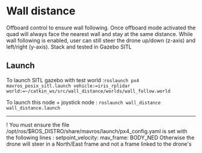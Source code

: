 # Wall distance

Offboard control to ensure wall following. Once offboard mode activated the quad will always face the nearest wall and stay at the same distance.
While wall following is enabled, user can still steer the drone up/down (z-axis) and left/right (y-axis).
Stack and tested in Gazebo SITL

## Launch
To launch SITL gazebo with test world :`roslaunch px4 mavros_posix_sitl.launch vehicle:=iris_rplidar world:=~/catkin_ws/src/wall_distance/worlds/wall_follow.world`

To launch this node + joystick node : `roslaunch wall_distance wall_distance.launch`

---

! You must ensure the file /opt/ros/$ROS_DISTRO/share/mavros/launch/px4_config.yaml is set with the following lines :
setpoint_velocity:
 mav_frame: BODY_NED
Otherwise the drone will steer in a North/East frame and not a frame linked to the drone's 
